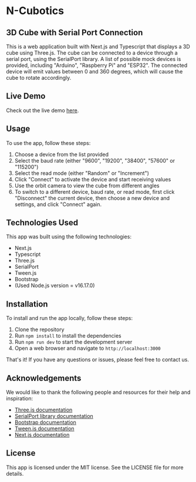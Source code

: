 # N-Cubotics
## 3D Cube with Serial Port Connection

This is a web application built with Next.js and Typescript that displays a 3D cube using Three.js. The cube can be connected to a device through a serial port, using the SerialPort library. A list of possible mock devices is provided, including "Arduino", "Raspberry Pi" and "ESP32". The connected device will emit values between 0 and 360 degrees, which will cause the cube to rotate accordingly.

## Live Demo

Check out the live demo [here](https://your-demo-url.com).

## Usage

To use the app, follow these steps:

1. Choose a device from the list provided
2. Select the baud rate (either "9600", "19200", "38400", "57600" or "115200")
3. Select the read mode (either "Random" or "Increment")
4. Click "Connect" to activate the device and start receiving values
5. Use the orbit camera to view the cube from different angles
6. To switch to a different device, baud rate, or read mode, first click "Disconnect" the current device, then choose a new device and settings, and click "Connect" again.

## Technologies Used

This app was built using the following technologies:

- Next.js
- Typescript
- Three.js
- SerialPort
- Tween.js
- Bootstrap
- (Used Node.js version = v16.17.0)
## Installation

To install and run the app locally, follow these steps:

1. Clone the repository
2. Run `npm install` to install the dependencies
3. Run `npm run dev` to start the development server
4. Open a web browser and navigate to `http://localhost:3000`

That's it! If you have any questions or issues, please feel free to contact us.

## Acknowledgements

We would like to thank the following people and resources for their help and inspiration:

- [Three.js documentation](https://threejs.org/docs/)
- [SerialPort library documentation](https://serialport.io/docs/)
- [Bootstrap documentation](https://getbootstrap.com/docs/5.1/getting-started/introduction/)
- [Tween.js documentation](https://github.com/tweenjs/tween.js/)
- [Next.js documentation](https://nextjs.org/docs/)

## License

This app is licensed under the MIT license. See the LICENSE file for more details.